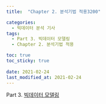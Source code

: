 ```yaml
---
title:  "Chapter 2. 분석기법 적용3200"

categories:
  - 빅데이터 분석 기사
tags:
  - Part 3. 빅데이터 모델링
  - Chapter 2. 분석기법 적용

toc: true
toc_sticky: true
 
date: 2021-02-24
last_modified_at: 2021-02-24
---
```


Part 3. [빅데이터 모델링]()